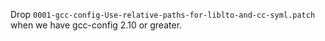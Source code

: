 Drop `0001-gcc-config-Use-relative-paths-for-liblto-and-cc-syml.patch` when we have gcc-config 2.10 or greater.
